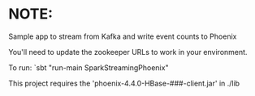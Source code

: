 # NOTE:

Sample app to stream from Kafka and write event counts to Phoenix

You'll need to update the zookeeper URLs to work in your environment.

To run:
`sbt "run-main SparkStreamingPhoenix" 

This project requires the 'phoenix-4.4.0-HBase-###-client.jar' in ./lib 
